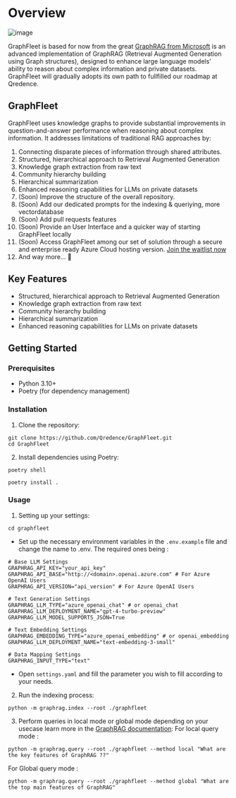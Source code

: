 # Overview
![image](https://github.com/user-attachments/assets/c3ca5ec8-1bbf-4a9c-988e-e7f5100ea5d5)

GraphFleet is based for now from the great  [GraphRAG from Microsoft](https://github.com/microsoft/graphrag) is an advanced implementation of GraphRAG (Retrieval Augmented Generation using Graph structures), designed to enhance large language models' ability to reason about complex information and private datasets. GraphFleet will gradually adopts its own path to fullfilled our roadmap at Qredence.

## GraphFleet

GraphFleet uses knowledge graphs to provide substantial improvements in question-and-answer performance when reasoning about complex information. It addresses limitations of traditional RAG approaches by:

1. Connecting disparate pieces of information through shared attributes.
2. Structured, hierarchical approach to Retrieval Augmented Generation
3. Knowledge graph extraction from raw text
4. Community hierarchy building
5. Hierarchical summarization
6. Enhanced reasoning capabilities for LLMs on private datasets
3. (Soon) Improve the structure of the overall repository.
4. (Soon) Add our dedicated prompts for the indexing & queriying, more vectordatabase
5. (Soon) Add pull requests features
6. (Soon) Provide an User Interface and a quicker way of starting GraphFleet locally
7. (Soon) Access GraphFleet among our set of solution through a secure and enterprise ready Azure Cloud hosting version. [Join the waitlist now](https://forms.office.com/e/9cHKxgrQgV)
8. And way more... 👀

## Key Features

- Structured, hierarchical approach to Retrieval Augmented Generation
- Knowledge graph extraction from raw text
- Community hierarchy building
- Hierarchical summarization
- Enhanced reasoning capabilities for LLMs on private datasets

## Getting Started

### Prerequisites

- Python 3.10+
- Poetry (for dependency management)

### Installation

1. Clone the repository:
```
git clone https://github.com/Qredence/GraphFleet.git
cd GraphFleet
```


2. Install dependencies using Poetry:

```
poetry shell
```

```
poetry install .
```

### Usage

1. Setting up your settings:

```
cd graphfleet
```

- Set up the necessary environment variables in the `.env.example` file and change the name to .env.
The required ones being :

```
# Base LLM Settings
GRAPHRAG_API_KEY="your_api_key"
GRAPHRAG_API_BASE="http://<domain>.openai.azure.com" # For Azure OpenAI Users
GRAPHRAG_API_VERSION="api_version" # For Azure OpenAI Users

# Text Generation Settings
GRAPHRAG_LLM_TYPE="azure_openai_chat" # or openai_chat
GRAPHRAG_LLM_DEPLOYMENT_NAME="gpt-4-turbo-preview"
GRAPHRAG_LLM_MODEL_SUPPORTS_JSON=True

# Text Embedding Settings
GRAPHRAG_EMBEDDING_TYPE="azure_openai_embedding" # or openai_embedding
GRAPHRAG_LLM_DEPLOYMENT_NAME="text-embedding-3-small"

# Data Mapping Settings
GRAPHRAG_INPUT_TYPE="text"
```


- Open `settings.yaml` and fill the parameter you wish to fill according to your needs.


2. Run the indexing process:

```
python -m graphrag.index --root ./graphfleet
```


3. Perform queries in local mode or global mode depending on your usecase learn more in the [GraphRAG documentation](https://microsoft.github.io/graphrag/posts/query/overview/):
For local query mode :

```
python -m graphrag.query --root ./graphfleet --method local "What are the key features of GraphRAG ??"
```

For Global query mode :

```
python -m graphrag.query --root ./graphfleet --method global "What are the top main features of GraphRAG"
```

